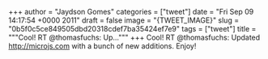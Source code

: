 
+++
author = "Jaydson Gomes"
categories = ["tweet"]
date = "Fri Sep 09 14:17:54 +0000 2011"
draft = false
image = "{TWEET_IMAGE}"
slug = "0b5f0c5ce849505dbd20318cdef7ba35424ef7e9"
tags = ["tweet"]
title = """Cool! RT @thomasfuchs: Up..."""
+++
Cool! RT @thomasfuchs: Updated http://microjs.com with a bunch of new additions. Enjoy!
